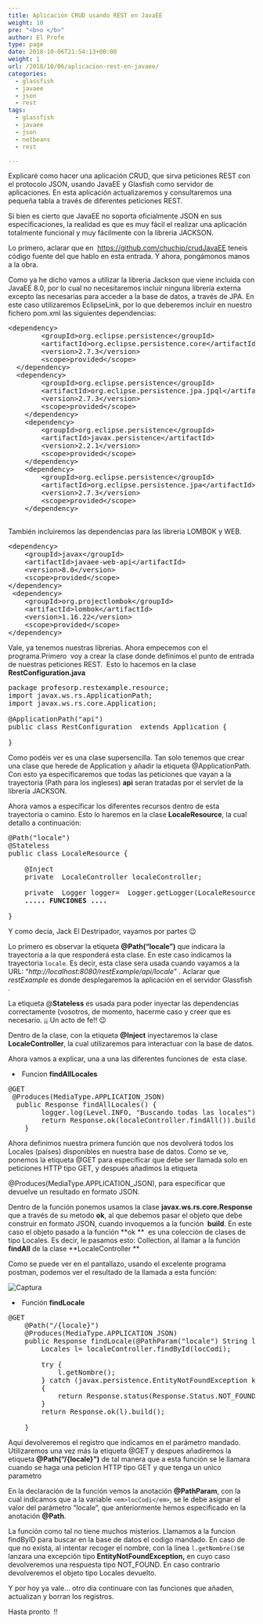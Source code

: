 ```yaml
---
title: Aplicación CRUD usando REST en JavaEE
weight: 10
pre: "<b>o </b>"
author: El Profe
type: page
date: 2018-10-06T21:54:13+00:00
weight: 1
url: /2018/10/06/aplicacion-rest-en-javaee/
categories:
  - glassfish
  - javaee
  - json
  - rest
tags:
  - glassfish
  - javaee
  - json
  - netbeans
  - rest

---
```

Explicaré como hacer una aplicación CRUD, que sirva peticiones REST con el protocolo JSON, usando JavaEE y Glasfish como servidor de aplicaciones. 
En esta aplicación actualizaremos y consultaremos una pequeña tabla a través de diferentes peticiones REST.
<!--more-->
Si bien es cierto que JavaEE no soporta oficialmente JSON en sus especificaciones, la realidad es que es muy fácil el realizar una aplicación totalmente funcional y muy fácilmente con la libreria JACKSON.

Lo primero, aclarar que en  <a href="https://github.com/chuchip/crudJavaEE" target="_blank" rel="noopener">https://github.com/chuchip/crudJavaEE</a> teneis código fuente del que hablo en esta entrada. Y ahora, pongámonos manos a la obra.

Como ya he dicho vamos a utilizar la libreria Jackson que viene incluida con JavaEE 8.0, por lo cual no necesitaremos incluir ninguna librería externa excepto las necesarias para acceder a la base de datos, a través de JPA. En este caso utilizaremos EclipseLink, por lo que deberemos incluir en nuestro fichero pom.xml las siguientes dependencias:

<pre>&lt;dependency&gt;
		&lt;groupId&gt;org.eclipse.persistence&lt;/groupId&gt;
		&lt;artifactId&gt;org.eclipse.persistence.core&lt;/artifactId&gt;
		&lt;version&gt;2.7.3&lt;/version&gt;
		&lt;scope&gt;provided&lt;/scope&gt;
  &lt;/dependency&gt;     
  &lt;dependency&gt;
		&lt;groupId&gt;org.eclipse.persistence&lt;/groupId&gt;
		&lt;artifactId&gt;org.eclipse.persistence.jpa.jpql&lt;/artifactId&gt;
		&lt;version&gt;2.7.3&lt;/version&gt;
		&lt;scope&gt;provided&lt;/scope&gt;
	&lt;/dependency&gt;
	&lt;dependency&gt;
		&lt;groupId&gt;org.eclipse.persistence&lt;/groupId&gt;
		&lt;artifactId&gt;javax.persistence&lt;/artifactId&gt;
		&lt;version&gt;2.2.1&lt;/version&gt;
		&lt;scope&gt;provided&lt;/scope&gt;
	&lt;/dependency&gt;
	&lt;dependency&gt;
		&lt;groupId&gt;org.eclipse.persistence&lt;/groupId&gt;
		&lt;artifactId&gt;org.eclipse.persistence.jpa&lt;/artifactId&gt;
		&lt;version&gt;2.7.3&lt;/version&gt;
		&lt;scope&gt;provided&lt;/scope&gt;
	&lt;/dependency&gt;

</pre>

También incluiremos las dependencias para las libreria LOMBOK y WEB.

<pre>&lt;dependency&gt;
	&lt;groupId&gt;javax&lt;/groupId&gt;
	&lt;artifactId&gt;javaee-web-api&lt;/artifactId&gt;
	&lt;version&gt;8.0&lt;/version&gt;
	&lt;scope&gt;provided&lt;/scope&gt;
&lt;/dependency&gt;
 &lt;dependency&gt;
	&lt;groupId&gt;org.projectlombok&lt;/groupId&gt;
	&lt;artifactId&gt;lombok&lt;/artifactId&gt;
	&lt;version&gt;1.16.22&lt;/version&gt;
	&lt;scope&gt;provided&lt;/scope&gt;
&lt;/dependency&gt;</pre>

Vale, ya tenemos nuestras librerias. Ahora empecemos con el programa.Primero  voy a crear la clase donde definimos el punto de entrada de nuestras peticiones REST.  Esto lo hacemos en la clase **RestConfiguration.java**

<pre>package profesorp.restexample.resource;
import javax.ws.rs.ApplicationPath;
import javax.ws.rs.core.Application;

@ApplicationPath("api")
public class RestConfiguration  extends Application {
    
}</pre>

Como podéis ver es una clase supersencilla. Tan solo tenemos que crear una clase que herede de Application y añadir la etiqueta @ApplicationPath. Con esto ya especificaremos que todas las peticiones que vayan a la trayectoria (Path para los ingleses) **api** seran tratadas por el servlet de la librería JACKSON.

Ahora vamos a especificar los diferentes recursos dentro de esta trayectoria o camino. Esto lo haremos en la clase **LocaleResource**, la cual detallo a continuación:

<pre>@Path("locale")
@Stateless
public class LocaleResource {
    
    @Inject   
    private  LocaleController localeController;
        
    private  Logger logger=  Logger.getLogger(LocaleResource.class.getName());
<strong>    ..... FUNCIONES ....</strong>
  
}</pre>

Y como decía, Jack El Destripador, vayamos por partes 😉

Lo primero es observar la etiqueta **@Path(&#8220;locale&#8221;)** que indicara la trayectoria a la que responderá esta clase. En este caso indicamos la trayectoria `locale`. Es decir, esta clase sera usada cuando vayamos a la URL: &#8220;_http://localhost:8080/restExample/api/locale_&#8221; . Aclarar que _restExample_ es donde desplegaremos la aplicación en el servidor Glassfish .

La etiqueta @**Stateless** es usada para poder inyectar las dependencias correctamente (vosotros, de momento, hacerme caso y creer que es necesario. ¡¡ Un acto de fe!! 😉

Dentro de la clase, con la etiqueta **@Inject** inyectaremos la clase  **LocaleController**, la cual utilizaremos para interactuar con la base de datos.

Ahora vamos a explicar, una a una las diferentes funciones de  esta clase.

  *  Funcion **findAllLocales**

<pre>@GET    
 @Produces(MediaType.APPLICATION_JSON)
  public Response findAllLocales() {        
        logger.log(Level.INFO, "Buscando todas las locales");
        return Response.ok(localeController.findAll()).build();
    }</pre>

Ahora definimos nuestra primera función que nos devolverá todos los Locales (países) disponibles en nuestra base de datos. Como se ve, ponemos la etiqueta @GET para especificar que debe ser llamada solo en peticiones HTTP tipo GET, y después añadimos la etiqueta
  
@Produces(MediaType.APPLICATION_JSON), para especificar que devuelve un resultado en formato JSON.

Dentro de la función ponemos usamos la clase **javax.ws.rs.core.Response** que a través de su metodo **ok**, al que debemos pasar el objeto que debe construir en formato JSON, cuando invoquemos a la función  **build**. En este caso el objeto pasado a la función **ok **  es una colección de clases de tipo Locales. Es decir, le pasamos esto: Collection<Locales>, al llamar a la función **findAll** de la clase **LocaleController **

Como se puede ver en el pantallazo, usando el excelente programa postman, podemos ver el resultado de la llamada a esta función:

![Captura](/img/2018/10/Captura.png)

  *  Función **findLocale**

<pre>@GET
    @Path("/{locale}")
    @Produces(MediaType.APPLICATION_JSON)
    public Response findLocale(@PathParam("locale") String locCodi) {   
        Locales l= localeController.findById(locCodi);

        try {
            l.getNombre();
        } catch (javax.persistence.EntityNotFoundException k)
        {            
            return Response.status(Response.Status.NOT_FOUND).build();
        }
        return Response.ok(l).build();
      
    }</pre>

Aquí devolveremos el registro que indicamos en el parámetro mandado. Utilizaremos una vez más la etiqueta @GET y despues añadiremos la etiqueta **@Path(&#8220;/{locale}&#8221;)** de tal manera que a esta función se le llamara cuando se haga una peticion HTTP tipo GET y que tenga un unico parametro

En la declaración de la función vemos la anotación **@PathParam**, con la cual indicamos que a la variable `<em>locCodi</em>`, se le debe asignar el valor del parámetro &#8220;locale&#8221;, que anteriormente hemos especificado en la anotación **@Path**.

La función como tal no tiene muchos misterios. Llamamos a la funcion findByID para buscar en la base de datos el codigo mandado. En caso de que no exista, al intentar recoger el nombre, con la linea `l.getNombre()`se lanzara una excepción tipo **EntityNotFoundException,** en cuyo caso devolveremos una respuesta tipo NOT_FOUND. En caso contrario devolveremos el objeto tipo Locales devuelto.

Y por hoy ya vale&#8230; otro dia continuare con las funciones que añaden, actualizan y borran los registros.

Hasta pronto  !!